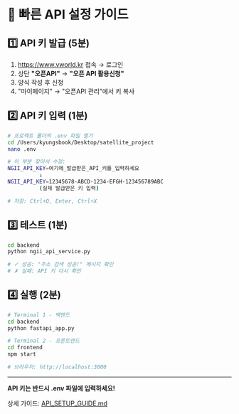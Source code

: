 # 🚀 빠른 API 설정 가이드

## 1️⃣ API 키 발급 (5분)

1. https://www.vworld.kr 접속 → 로그인
2. 상단 **"오픈API"** → **"오픈 API 활용신청"**
3. 양식 작성 후 신청
4. "마이페이지" → "오픈API 관리"에서 키 복사

## 2️⃣ API 키 입력 (1분)

```bash
# 프로젝트 폴더의 .env 파일 열기
cd /Users/kyungsbook/Desktop/satellite_project
nano .env

# 이 부분 찾아서 수정:
NGII_API_KEY=여기에_발급받은_API_키를_입력하세요
          ↓
NGII_API_KEY=12345678-ABCD-1234-EFGH-123456789ABC
          (실제 발급받은 키 입력)

# 저장: Ctrl+O, Enter, Ctrl+X
```

## 3️⃣ 테스트 (1분)

```bash
cd backend
python ngii_api_service.py

# ✓ 성공: "주소 검색 성공!" 메시지 확인
# ✗ 실패: API 키 다시 확인
```

## 4️⃣ 실행 (2분)

```bash
# Terminal 1 - 백엔드
cd backend
python fastapi_app.py

# Terminal 2 - 프론트엔드
cd frontend
npm start

# 브라우저: http://localhost:3000
```

---

**API 키는 반드시 .env 파일에 입력하세요!**

상세 가이드: [API_SETUP_GUIDE.md](API_SETUP_GUIDE.md)
